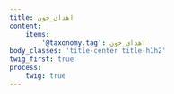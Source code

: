 ```yaml
---
title: اهدای_خون
content:
    items:  
        '@taxonomy.tag': اهدای_خون
body_classes: 'title-center title-h1h2'
twig_first: true
process:
    twig: true
---
```

